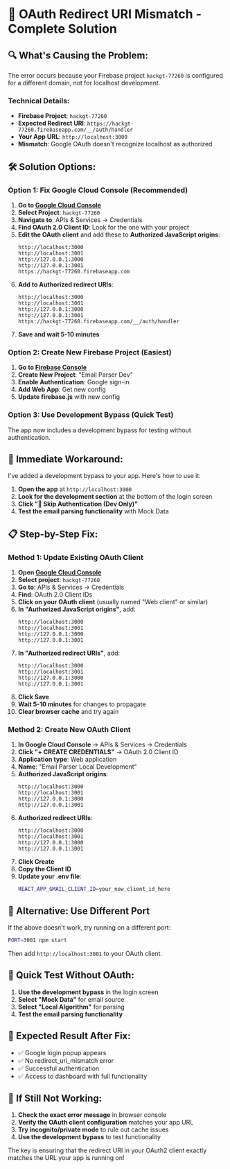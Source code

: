 # 🚨 OAuth Redirect URI Mismatch - Complete Solution

## 🔍 **What's Causing the Problem:**

The error occurs because your Firebase project `hackgt-77260` is configured for a different domain, not for localhost development.

### **Technical Details:**
- **Firebase Project**: `hackgt-77260`
- **Expected Redirect URI**: `https://hackgt-77260.firebaseapp.com/__/auth/handler`
- **Your App URL**: `http://localhost:3000`
- **Mismatch**: Google OAuth doesn't recognize localhost as authorized

## 🛠️ **Solution Options:**

### **Option 1: Fix Google Cloud Console (Recommended)**

1. **Go to [Google Cloud Console](https://console.cloud.google.com/)**
2. **Select Project**: `hackgt-77260`
3. **Navigate to**: APIs & Services → Credentials
4. **Find OAuth 2.0 Client ID**: Look for the one with your project
5. **Edit the OAuth client** and add these to **Authorized JavaScript origins**:
   ```
   http://localhost:3000
   http://localhost:3001
   http://127.0.0.1:3000
   http://127.0.0.1:3001
   https://hackgt-77260.firebaseapp.com
   ```
6. **Add to Authorized redirect URIs**:
   ```
   http://localhost:3000
   http://localhost:3001
   http://127.0.0.1:3000
   http://127.0.0.1:3001
   https://hackgt-77260.firebaseapp.com/__/auth/handler
   ```
7. **Save and wait 5-10 minutes**

### **Option 2: Create New Firebase Project (Easiest)**

1. **Go to [Firebase Console](https://console.firebase.google.com/)**
2. **Create New Project**: "Email Parser Dev"
3. **Enable Authentication**: Google sign-in
4. **Add Web App**: Get new config
5. **Update firebase.js** with new config

### **Option 3: Use Development Bypass (Quick Test)**

The app now includes a development bypass for testing without authentication.

## 🚀 **Immediate Workaround:**

I've added a development bypass to your app. Here's how to use it:

1. **Open the app** at `http://localhost:3000`
2. **Look for the development section** at the bottom of the login screen
3. **Click "🚧 Skip Authentication (Dev Only)"**
4. **Test the email parsing functionality** with Mock Data

## 📋 **Step-by-Step Fix:**

### **Method 1: Update Existing OAuth Client**

1. **Open [Google Cloud Console](https://console.cloud.google.com/)**
2. **Select project**: `hackgt-77260`
3. **Go to**: APIs & Services → Credentials
4. **Find**: OAuth 2.0 Client IDs
5. **Click on your OAuth client** (usually named "Web client" or similar)
6. **In "Authorized JavaScript origins"**, add:
   ```
   http://localhost:3000
   http://localhost:3001
   http://127.0.0.1:3000
   http://127.0.0.1:3001
   ```
7. **In "Authorized redirect URIs"**, add:
   ```
   http://localhost:3000
   http://localhost:3001
   http://127.0.0.1:3000
   http://127.0.0.1:3001
   ```
8. **Click Save**
9. **Wait 5-10 minutes** for changes to propagate
10. **Clear browser cache** and try again

### **Method 2: Create New OAuth Client**

1. **In Google Cloud Console** → APIs & Services → Credentials
2. **Click "+ CREATE CREDENTIALS"** → OAuth 2.0 Client ID
3. **Application type**: Web application
4. **Name**: "Email Parser Local Development"
5. **Authorized JavaScript origins**:
   ```
   http://localhost:3000
   http://localhost:3001
   http://127.0.0.1:3000
   http://127.0.0.1:3001
   ```
6. **Authorized redirect URIs**:
   ```
   http://localhost:3000
   http://localhost:3001
   http://127.0.0.1:3000
   http://127.0.0.1:3001
   ```
7. **Click Create**
8. **Copy the Client ID**
9. **Update your .env file**:
   ```bash
   REACT_APP_GMAIL_CLIENT_ID=your_new_client_id_here
   ```

## 🔧 **Alternative: Use Different Port**

If the above doesn't work, try running on a different port:

```bash
PORT=3001 npm start
```

Then add `http://localhost:3001` to your OAuth client.

## 🎯 **Quick Test Without OAuth:**

1. **Use the development bypass** in the login screen
2. **Select "Mock Data"** for email source
3. **Select "Local Algorithm"** for parsing
4. **Test the email parsing functionality**

## 📱 **Expected Result After Fix:**

- ✅ Google login popup appears
- ✅ No redirect_uri_mismatch error
- ✅ Successful authentication
- ✅ Access to dashboard with full functionality

## 🚨 **If Still Not Working:**

1. **Check the exact error message** in browser console
2. **Verify the OAuth client configuration** matches your app URL
3. **Try incognito/private mode** to rule out cache issues
4. **Use the development bypass** to test functionality

The key is ensuring that the redirect URI in your OAuth2 client exactly matches the URL your app is running on!
